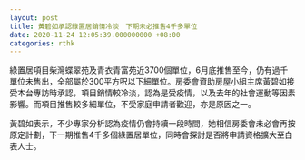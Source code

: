 ```yaml
---
layout: post
title: 黃碧如承認綠置居銷情冷淡　下期未必推售4千多單位
date: 2020-11-24 12:05:39.000000000 +08:00
categories: rthk
---
```


綠置居項目柴灣蝶翠苑及青衣青富苑近3700個單位，6月底推售至今，仍有過千單位未售出，全部屬於300平方呎以下細單位。房委會資助房屋小組主席黃碧如接受本台專訪時承認，項目銷情較冷淡，認為是受疫情，以及去年的社會運動等因素影響。而項目推售較多細單位，不受家庭申請者歡迎，亦是原因之一。

黃碧如表示，不少專家分析認為疫情仍會持續一段時間，她相信房委會未必會再按原定計劃，下一期推售4千多個綠置居單位，同時會探討是否將申請資格擴大至白表人士。
